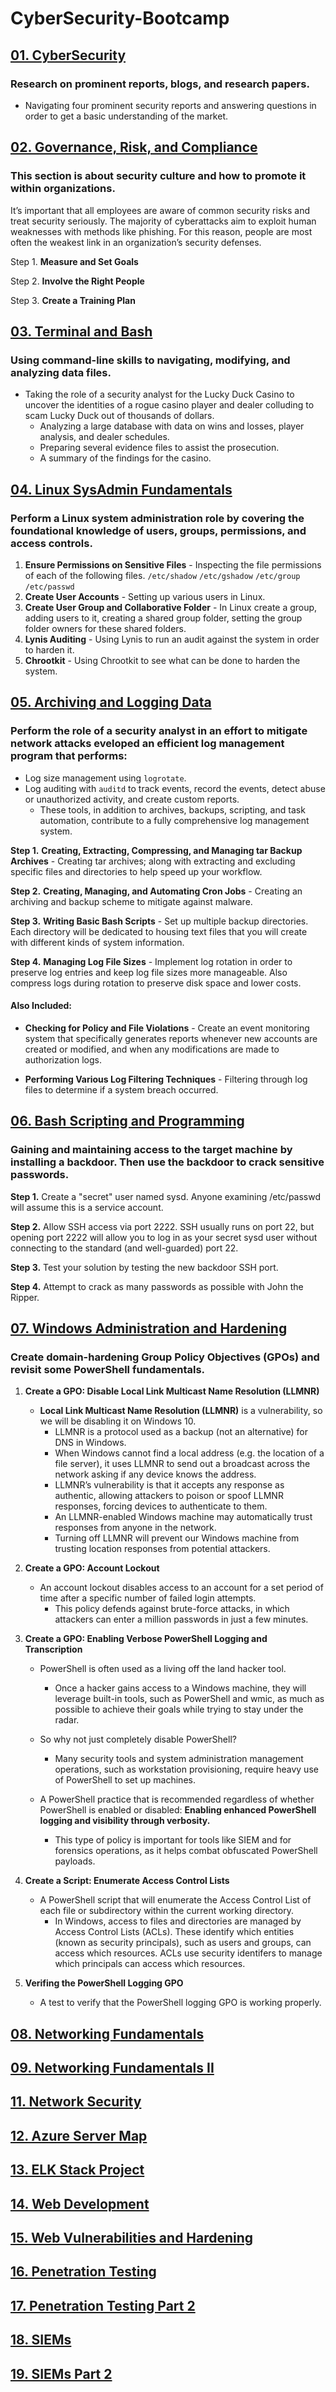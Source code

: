 # CyberSecurity-Bootcamp

## [01. CyberSecurity](https://github.com/dsteves28/CyberSecurity-Bootcamp/tree/main/01.%20CyberSecurity)

### Research on prominent reports, blogs, and research papers.
- Navigating four prominent security reports and answering questions in order to get a basic understanding of the market.

## [02. Governance, Risk, and Compliance](https://github.com/dsteves28/CyberSecurity-Bootcamp/tree/main/02.%20Governance%2C%20Risk%2C%20and%20Compliance)

### This section is about security culture and how to promote it within organizations. 
It’s important that all employees are aware of common security risks and treat security seriously. The majority of cyberattacks aim to exploit human weaknesses with methods like phishing.
For this reason, people are most often the weakest link in an organization’s security defenses.

Step 1. **Measure and Set Goals**

Step 2. **Involve the Right People**

Step 3. **Create a Training Plan** 

## [03. Terminal and Bash](https://github.com/dsteves28/CyberSecurity-Bootcamp/tree/main/03.%20Terminal%20and%20Bash)

### Using command-line skills to navigating, modifying, and analyzing data files.
- Taking the role of a security analyst for the Lucky Duck Casino to uncover the identities of a rogue casino player and dealer colluding to scam Lucky Duck out of thousands of dollars.
  - Analyzing a large database with data on wins and losses, player analysis, and dealer schedules.
  - Preparing several evidence files to assist the prosecution.
  - A summary of the findings for the casino.

## [04. Linux SysAdmin Fundamentals](https://github.com/dsteves28/CyberSecurity-Bootcamp/tree/main/04.%20Linux%20SysAdmin%20Fundamentals)

### Perform a Linux system administration role by covering the foundational knowledge of users, groups, permissions, and access controls.
1. **Ensure Permissions on Sensitive Files** - Inspecting the file permissions of each of the following files. `/etc/shadow` `/etc/gshadow` `/etc/group` `/etc/passwd`
2. **Create User Accounts** - Setting up various users in Linux.
3. **Create User Group and Collaborative Folder** - In Linux create a group, adding users to it, creating a shared group folder, setting the group folder owners for these shared folders.
4. **Lynis Auditing** - Using Lynis to run an audit against the system in order to harden it.
5. **Chrootkit** - Using Chrootkit to see what can be done to harden the system.

## [05. Archiving and Logging Data](https://github.com/dsteves28/CyberSecurity-Bootcamp/tree/main/05.%20Archiving%20and%20Logging%20Data)

### Perform the role of a security analyst in an effort to mitigate network attacks eveloped an efficient log management program that performs:
- Log size management using `logrotate`.
- Log auditing with `auditd` to track events, record the events, detect abuse or unauthorized activity, and create custom reports.      
  - These tools, in addition to archives, backups, scripting, and task automation, contribute to a fully comprehensive log management system.

**Step 1.** **Creating, Extracting, Compressing, and Managing tar Backup Archives** - Creating tar archives; along with extracting and excluding specific files and directories to help speed up your workflow.

**Step 2.** **Creating, Managing, and Automating Cron Jobs** - Creating an archiving and backup scheme to mitigate against malware.

**Step 3.** **Writing Basic Bash Scripts** - Set up multiple backup directories. Each directory will be dedicated to housing text files that you will create with different kinds of system information.

**Step 4.** **Managing Log File Sizes** - Implement log rotation in order to preserve log entries and keep log file sizes more manageable. Also compress logs during rotation to preserve disk space and lower costs.

#### Also Included:
- **Checking for Policy and File Violations** - Create an event monitoring system that specifically generates reports whenever new accounts are created or modified, and when any modifications are made to authorization logs.

- **Performing Various Log Filtering Techniques** - Filtering through log files to determine if a system breach occurred.

## [06. Bash Scripting and Programming](https://github.com/dsteves28/CyberSecurity-Bootcamp/tree/main/06.%20Bash%20Scripting%20and%20Programming)

### Gaining and maintaining access to the target machine by installing a backdoor. Then use the backdoor to crack sensitive passwords.

**Step 1.** Create a "secret" user named sysd. Anyone examining /etc/passwd will assume this is a service account.

**Step 2.** Allow SSH access via port 2222. SSH usually runs on port 22, but opening port 2222 will allow you to log in as your secret sysd user without connecting to the standard (and well-guarded) port 22.

**Step 3.** Test your solution by testing the new backdoor SSH port.

**Step 4.** Attempt to crack as many passwords as possible with John the Ripper.

## [07. Windows Administration and Hardening](https://github.com/dsteves28/CyberSecurity-Bootcamp/tree/main/07.%20Windows%20Administration%20and%20Hardening)

### Create domain-hardening **Group Policy Objectives (GPOs)** and revisit some PowerShell fundamentals.

1. **Create a GPO: Disable Local Link Multicast Name Resolution (LLMNR)**
   - **Local Link Multicast Name Resolution (LLMNR)** is a vulnerability, so we will be disabling it on Windows 10.
      - LLMNR is a protocol used as a backup (not an alternative) for DNS in Windows.
      - When Windows cannot find a local address (e.g. the location of a file server), it uses LLMNR to send out a broadcast across the network asking if any device knows the address.
      - LLMNR’s vulnerability is that it accepts any response as authentic, allowing attackers to poison or spoof LLMNR responses, forcing devices to authenticate to them.
      - An LLMNR-enabled Windows machine may automatically trust responses from anyone in the network.
      - Turning off LLMNR will prevent our Windows machine from trusting location responses from potential attackers.

2. **Create a GPO: Account Lockout**
   - An account lockout disables access to an account for a set period of time after a specific number of failed login attempts. 
     - This policy defends against brute-force attacks, in which attackers can enter a million passwords in just a few minutes.

3. **Create a GPO: Enabling Verbose PowerShell Logging and Transcription**
   - PowerShell is often used as a living off the land hacker tool. 
     - Once a hacker gains access to a Windows machine, they will leverage built-in tools, such as PowerShell and wmic, as much as possible to achieve their goals while trying to stay under the radar.

   - So why not just completely disable PowerShell?
     - Many security tools and system administration management operations, such as workstation provisioning, require heavy use of PowerShell to set up machines.

   - A PowerShell practice that is recommended regardless of whether PowerShell is enabled or disabled: **Enabling enhanced PowerShell logging and visibility through verbosity.**
     - This type of policy is important for tools like SIEM and for forensics operations, as it helps combat obfuscated PowerShell payloads.

4. **Create a Script: Enumerate Access Control Lists**
   - A PowerShell script that will enumerate the Access Control List of each file or subdirectory within the current working directory.
     - In Windows, access to files and directories are managed by Access Control Lists (ACLs). These identify which entities (known as security principals), such as users and groups, can access which resources. ACLs use security identifers to manage which principals can access which resources.

5. **Verifing the PowerShell Logging GPO**
   - A test to verify that the PowerShell logging GPO is working properly.

## [08. Networking Fundamentals](https://github.com/dsteves28/CyberSecurity-Bootcamp/tree/main/08.%20Networking%20Fundamentals)

###

## [09. Networking Fundamentals II](https://github.com/dsteves28/CyberSecurity-Bootcamp/tree/main/09.%20Networking%20Fundamentals%20II)

###

## [11. Network Security](https://github.com/dsteves28/CyberSecurity-Bootcamp/tree/main/11.%20Network%20Security)

###

## [12. Azure Server Map](https://github.com/dsteves28/CyberSecurity-Bootcamp/tree/main/12.%20Network%20Map)

###

## [13. ELK Stack Project](https://github.com/dsteves28/CyberSecurity-Bootcamp/tree/main/13.%20Elk%20Stack%20Project)

###

## [14. Web Development](https://github.com/dsteves28/CyberSecurity-Bootcamp/tree/main/14.%20Web%20Development)

###

## [15. Web Vulnerabilities and Hardening](https://github.com/dsteves28/CyberSecurity-Bootcamp/tree/main/15.%20Web%20Vulnerabilities%20and%20Hardening)

###

## [16. Penetration Testing](https://github.com/dsteves28/CyberSecurity-Bootcamp/tree/main/16.%20Penetration%20Testing)

###

## [17. Penetration Testing Part 2](https://github.com/dsteves28/CyberSecurity-Bootcamp/tree/main/17.%20Penetration%20Testing%202)

###

## [18. SIEMs](https://github.com/dsteves28/CyberSecurity-Bootcamp/tree/main/18.%20SIEMs)

###

## [19. SIEMs Part 2](https://github.com/dsteves28/CyberSecurity-Bootcamp/tree/main/19.%20SIEMs%20Part%202)

### 